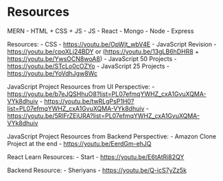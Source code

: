 # Resources

MERN
    - HTML + CSS + JS
    - JS
    - React
    - Mongo
    - Node
    - Express 

Resources: 
    - CSS -  https://youtu.be/OpWjt_wbV4E
    - JavaScript Revision - https://youtu.be/cpoXLj24BDY or (https://youtu.be/13gLB6hDHR8 +  https://youtu.be/YwsOCN8woA8)
    - JavaScript 50 Projects - https://youtu.be/STcLo0cOZYo
    - JavaScript 25 Projects - https://youtu.be/YoVdhJgw8Wc


JavaScript Project Resources from UI Perspective: 
    - https://youtu.be/b7eJQSHhuO8?list=PL07efmqYWHZ_cxA1GvuXQMA-VYk8dhuiv
    - https://youtu.be/twRLgPsP1H0?list=PL07efmqYWHZ_cxA1GvuXQMA-VYk8dhuiv
    - https://youtu.be/5RIFrZEjURA?list=PL07efmqYWHZ_cxA1GvuXQMA-VYk8dhuiv

JavaScript Project Resources from Backend Perspective: 
    - Amazon Clone Project at the end - https://youtu.be/EerdGm-ehJQ

React Learn Resources: 
    - Start - https://youtu.be/E6tAtRi82QY

Backend Resource: 
    - Sheriyans - https://youtu.be/Q-icS7yZz5k
